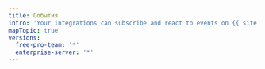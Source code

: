 ```yaml
---
title: События
intro: 'Your integrations can subscribe and react to events on {{ site.data.variables.product.prodname_dotcom }}.'
mapTopic: true
versions:
  free-pro-team: '*'
  enterprise-server: '*'
---
```


